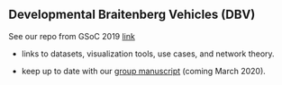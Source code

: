 ## Developmental Braitenberg Vehicles (DBV)

See our repo from GSoC 2019 [link](https://github.com/Orthogonal-Research-Lab/GSoC-Braitenberg-Vehicles)

* links to datasets, visualization tools, use cases, and network theory.

* keep up to date with our [group manuscript](https://github.com/Orthogonal-Research-Lab/GSoC-Braitenberg-Vehicles/tree/master/Manuscript) (coming March 2020).


